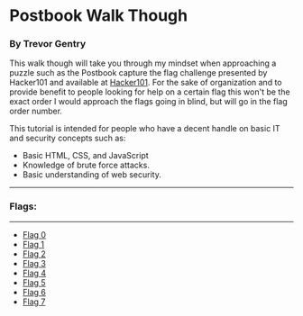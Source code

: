 # Postbook Walk Though
### By Trevor Gentry

This walk though will take you through my mindset when approaching a puzzle such as the Postbook capture the flag challenge presented by Hacker101 and available at [Hacker101](ctf.hacker101.com). For the sake of organization and to provide benefit to people looking for help on a certain flag this won't be the exact order I would approach the flags going in blind, but will go in the flag order number. 

This tutorial is intended for people who have a decent handle on basic IT and security concepts such as:
- Basic HTML, CSS, and JavaScript
- Knowledge of brute force attacks.
- Basic understanding of web security.
-----

### Flags:
----------
- [Flag 0](./Flag0.md)
- [Flag 1](./Flag1.md)
- [Flag 2](./Flag2.md)
- [Flag 3](./Flag3.md)
- [Flag 4](./Flag4.md)
- [Flag 5](./Flag5.md)
- [Flag 6](./Flag6.md)
- [Flag 7](./Flag7.md)

